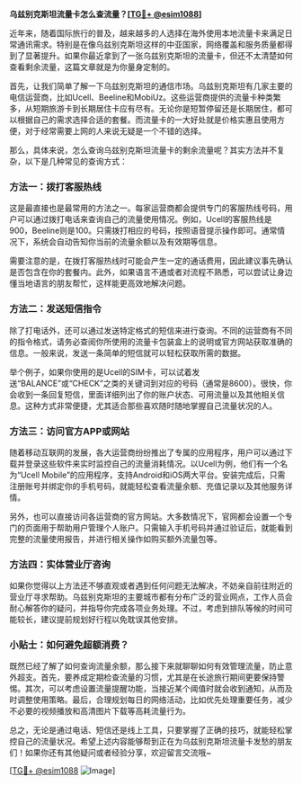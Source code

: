 **乌兹别克斯坦流量卡怎么查流量？[[TG💪+ @esim1088](https://t.me/s/esim1088)]**

近年来，随着国际旅行的普及，越来越多的人选择在海外使用本地流量卡来满足日常通讯需求。特别是在像乌兹别克斯坦这样的中亚国家，网络覆盖和服务质量都得到了显著提升。如果你最近拿到了一张乌兹别克斯坦的流量卡，但还不太清楚如何查看剩余流量，这篇文章就是为你量身定制的。

首先，让我们简单了解一下乌兹别克斯坦的通信市场。乌兹别克斯坦有几家主要的电信运营商，比如Ucell、Beeline和MobiUz。这些运营商提供的流量卡种类繁多，从短期旅游卡到长期居住卡应有尽有。无论你是短暂停留还是长期居住，都可以根据自己的需求选择合适的套餐。而流量卡的一大好处就是价格实惠且使用方便，对于经常需要上网的人来说无疑是一个不错的选择。

那么，具体来说，怎么查询乌兹别克斯坦流量卡的剩余流量呢？其实方法并不复杂，以下是几种常见的查询方式：

### 方法一：拨打客服热线

这是最直接也是最常用的方法之一。每家运营商都会提供专门的客服热线号码，用户可以通过拨打电话来查询自己的流量使用情况。例如，Ucell的客服热线是900，Beeline则是100。只需拨打相应的号码，按照语音提示操作即可。通常情况下，系统会自动告知你当前的流量余额以及有效期等信息。

需要注意的是，在拨打客服热线时可能会产生一定的通话费用，因此建议事先确认是否包含在你的套餐内。此外，如果语言不通或者对流程不熟悉，可以尝试让身边懂当地语言的朋友帮忙，这样能更高效地解决问题。

### 方法二：发送短信指令

除了打电话外，还可以通过发送特定格式的短信来进行查询。不同的运营商有不同的指令格式，请务必查阅你所使用的流量卡包装盒上的说明或官方网站获取准确的信息。一般来说，发送一条简单的短信就可以轻松获取所需的数据。

举个例子，如果你使用的是Ucell的SIM卡，可以试着发送“BALANCE”或“CHECK”之类的关键词到对应的号码（通常是8600）。很快，你会收到一条回复短信，里面详细列出了你的账户状态、可用流量以及其他相关信息。这种方式非常便捷，尤其适合那些喜欢随时随地掌握自己流量状况的人。

### 方法三：访问官方APP或网站

随着移动互联网的发展，各大运营商纷纷推出了专属的应用程序，用户可以通过下载并登录这些软件来实时监控自己的流量消耗情况。以Ucell为例，他们有一个名为“Ucell Mobile”的应用程序，支持Android和iOS两大平台。安装完成后，只需注册账号并绑定你的手机号码，就能轻松查看流量余额、充值记录以及其他服务详情。

另外，也可以直接访问各运营商的官方网站。大多数情况下，官网都会设置一个专门的页面用于帮助用户管理个人账户。只需输入手机号码并通过验证后，就能看到完整的流量使用报告，并进行相关操作如购买额外流量包等。

### 方法四：实体营业厅咨询

如果你觉得以上方法还不够直观或者遇到任何问题无法解决，不妨亲自前往附近的营业厅寻求帮助。乌兹别克斯坦的主要城市都有分布广泛的营业网点，工作人员会耐心解答你的疑问，并指导你完成各项业务处理。不过，考虑到排队等候的时间可能较长，建议提前规划好行程以免耽误其他安排。

### 小贴士：如何避免超额消费？

既然已经了解了如何查询流量余额，那么接下来就聊聊如何有效管理流量，防止意外超支。首先，要养成定期检查流量的习惯，尤其是在长途旅行期间更要保持警惕。其次，可以考虑设置流量提醒功能，当接近某个阈值时就会收到通知，从而及时调整使用策略。最后，合理规划每日的网络活动，比如优先处理重要任务，减少不必要的视频播放和高清图片下载等高耗流量行为。

总之，无论是通过电话、短信还是线上工具，只要掌握了正确的技巧，就能轻松掌控自己的流量状况。希望上述内容能够帮到正在为乌兹别克斯坦流量卡发愁的朋友们！如果你还有其他疑问或者经验分享，欢迎留言交流哦~

[[TG💪+ @esim1088](https://t.me/s/esim1088) ![Image](https://i.postimg.cc/4NQfJmqS/Snipaste-2025-05-13-00-14-12.png)]